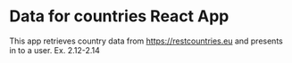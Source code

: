 # Data for countries React App
This app retrieves country data from https://restcountries.eu and presents in to a user.
Ex. 2.12-2.14